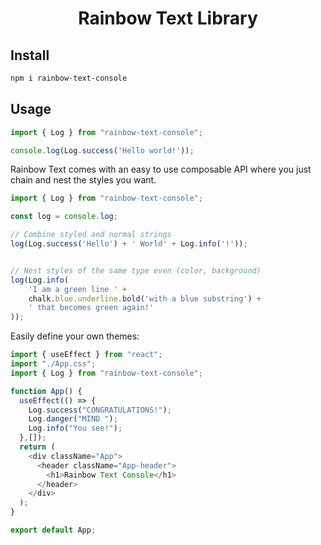 
<h1 align="center">
	Rainbow Text Library
</h1>

## Install

```sh
npm i rainbow-text-console
```

## Usage

```js
import { Log } from "rainbow-text-console";

console.log(Log.success('Hello world!'));
```

Rainbow Text comes with an easy to use composable API where you just chain and nest the styles you want.

```js
import { Log } from "rainbow-text-console";

const log = console.log;

// Combine styled and normal strings
log(Log.success('Hello') + ' World' + Log.info('!'));


// Nest styles of the same type even (color, background)
log(Log.info(
	'I am a green line ' +
	chalk.blue.underline.bold('with a blue substring') +
	' that becomes green again!'
));

```

Easily define your own themes:

```js
import { useEffect } from "react";
import "./App.css";
import { Log } from "rainbow-text-console";

function App() {
  useEffect(() => {
    Log.success("CONGRATULATIONS!");
    Log.danger("MIND ");
    Log.info("You see!");
  },[]);
  return (
    <div className="App">
      <header className="App-header">
        <h1>Rainbow Text Console</h1>
      </header>
    </div>
  );
}

export default App;
```
